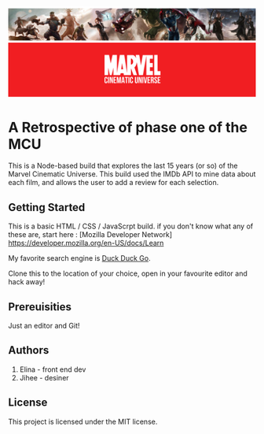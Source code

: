 ![all about the marvel universe!](marvel_banner.png "Philadelphia's Magic Gardens")

# A Retrospective of phase one of the MCU

This is a Node-based build that explores the last 15 years (or so) of the Marvel Cinematic Universe. This build used the IMDb API to mine data about each film, and allows the user to add a review for each selection.

## Getting Started
This is a basic HTML / CSS / JavaScrpt build. if you don't know what any of these are, start here : [Mozilla Developer Network] https://developer.mozilla.org/en-US/docs/Learn

My favorite search engine is [Duck Duck Go](https://duckduckgo.com).

Clone this to the location of your choice, open in your favourite editor and hack away!


## Prereuisities 

Just an editor and Git!

## Authors
1. Elina - front end dev
2. Jihee - desiner

## License
This project is licensed under the MIT license. 


